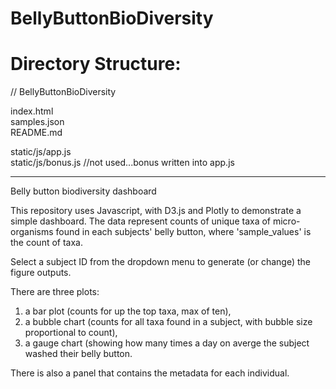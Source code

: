 # BellyButtonBioDiversity

# Directory Structure:

// BellyButtonBioDiversity

index.html  
samples.json  
README.md 

static/js/app.js  
static/js/bonus.js //not used...bonus written into app.js   

----------------------------------

Belly button biodiversity dashboard

This repository uses Javascript, with D3.js and Plotly to demonstrate a simple dashboard. The data represent counts of unique taxa of micro-organisms found in each subjects' belly button, where 'sample_values' is the count of taxa.

Select a subject ID from the dropdown menu to generate (or change) the figure outputs.

There are three plots: 
  1) a bar plot (counts for up the top taxa, max of ten),
  2) a bubble chart (counts for all taxa found in a subject, with bubble size proportional to count),  
  3) a gauge chart (showing how many times a day on averge the subject washed their belly button.

There is also a panel that contains the metadata for each individual.

